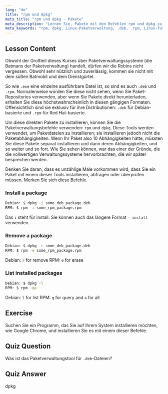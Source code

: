 ```yaml
---
lang: "de"
title: "rpm und dpkg"
meta_title: "rpm und dpkg - Pakete"
meta_description: "Lernen Sie, Pakete mit den Befehlen rpm und dpkg zu installieren, zu entfernen und aufzulisten. Verstehen Sie die direkte Paketverwaltung für .deb- und .rpm-Dateien. Beginnen Sie Ihre Linux-Reise!"
meta_keywords: "rpm, dpkg, Linux-Paketverwaltung, .deb, .rpm, Linux-Tutorial, Anfängerleitfaden, Pakete installieren"
---
```


## Lesson Content

Obwohl der Großteil dieses Kurses über Paketverwaltungssysteme (die Batmans der Paketverwaltung) handelt, dürfen wir die Robins nicht vergessen. Obwohl sehr nützlich und zuverlässig, kommen sie nicht mit dem süßen Batmobil und dem Dienstgürtel.

So wie `.exe` eine einzelne ausführbare Datei ist, so sind es auch `.deb` und `.rpm`. Normalerweise würden Sie diese nicht sehen, wenn Sie Paket-Repositories verwenden, aber wenn Sie Pakete direkt herunterladen, erhalten Sie diese höchstwahrscheinlich in diesen gängigen Formaten. Offensichtlich sind sie exklusiv für ihre Distributionen: `.deb` für Debian-basierte und `.rpm` für Red Hat-basierte.

Um diese direkten Pakete zu installieren, können Sie die Paketverwaltungsbefehle verwenden: `rpm` und `dpkg`. Diese Tools werden verwendet, um Paketdateien zu installieren; sie installieren jedoch nicht die Paketabhängigkeiten. Wenn Ihr Paket also 10 Abhängigkeiten hätte, müssten Sie diese Pakete separat installieren und dann deren Abhängigkeiten, und so weiter und so fort. Wie Sie sehen können, war das einer der Gründe, die die vollwertigen Verwaltungssysteme hervorbrachten, die wir später besprechen werden.

Denken Sie daran, dass es unzählige Male vorkommen wird, dass Sie ein Paket mit einem dieser Tools installieren, abfragen oder überprüfen müssen. Merken Sie sich diese Befehle.

### Install a package

```bash
Debian: $ dpkg -i some_deb_package.deb
RPM: $ rpm -i some_rpm_package.rpm
```

Das `i` steht für install. Sie können auch das längere Format `--install` verwenden.

### Remove a package

```bash
Debian: $ dpkg -r some_deb_package.deb
RPM: $ rpm -e some_rpm_package.rpm
```

Debian: `r` for remove
RPM: `e` for erase

### List installed packages

```bash
Debian: $ dpkg -l
RPM: $ rpm -qa
```

Debian: `l` for list
RPM: `q` for query and `a` for all

## Exercise

Suchen Sie ein Programm, das Sie auf Ihrem System installieren möchten, wie Google Chrome, und installieren Sie es mit einem dieser Befehle.

## Quiz Question

Was ist das Paketverwaltungstool für `.deb`-Dateien?

## Quiz Answer

dpkg
